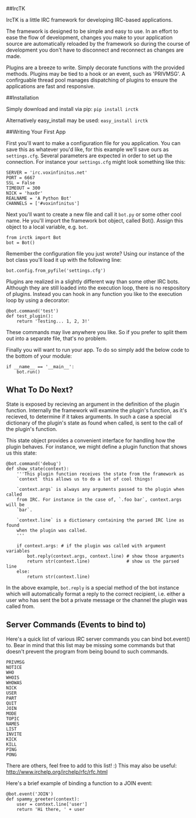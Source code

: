 ##IrcTK

IrcTK is a little IRC framework for developing IRC-based applications.

The framework is designed to be simple and easy to use. In an effort to ease
the flow of development, changes you make to your application source are
automatically reloaded by the framework so during the course of development you
don't have to disconnect and reconnect as changes are made.

Plugins are a breeze to write. Simply decorate functions with the provided
methods. Plugins may be tied to a hook or an event, such as 'PRIVMSG'.
A confirguable thread pool manages dispatching of plugins to ensure the
applications are fast and responsive.

##Installation

Simply download and install via pip: `pip install irctk`

Alternatively easy_install may be used: `easy_install irctk`

##Writing Your First App

First you'll want to make a configuration file for you application. You can
save this as whatever you'd like, for this example we'll save ours as 
`settings.cfg`. Several parameters are expected in order to set up the 
connection. For instance your `settings.cfg` might look something like this:
    
    SERVER = 'irc.voxinfinitus.net'
    PORT = 6667
    SSL = False
    TIMEOUT = 300
    NICK = 'hax0r'
    REALNAME = 'A Python Bot'
    CHANNELS = ['#voxinfinitus']

Next you'll want to create a new file and call it `bot.py` or some other cool 
name. He you'll import the framework bot object, called Bot(). Assign this 
object to a local variable, e.g. `bot`.
    
    from irctk import Bot
    bot = Bot()

Remember the configuration file you just wrote? Using our instance of the bot
class you'll load it up with the following line:
    
    bot.config.from_pyfile('settings.cfg')

Plugins are realized in a slightly different way than some other IRC bots.
Although they are still loaded into the execution loop, there is no respository
of plugins. Instead you can hook in any function you like to the execution loop
by using a decorator:
    
    @bot.command('test')
    def test_plugin():
        return 'Testing... 1, 2, 3!'

These commands may live anywhere you like. So if you prefer to split them out
into a separate file, that's no problem.

Finally you will want to run your app. To do so simply add the below code to 
the bottom of your module:
    
    if __name__ == '__main__':
        bot.run()

## What To Do Next?

State is exposed by recieving an argument in the definition of the plugin
function. Internally the framework will examine the plugin's function, as it's
recieved, to determine if it takes arguments. In such a case a special
dictionary of the plugin's state as found when called, is sent to the call of
the plugin's function.

This state object provides a convenient interface for handling how the plugin
behaves. For instance, we might define a plugin function that shows us this
state:
    
    @bot.command('debug')
    def show_state(context):
        '''This plugin function receives the state from the framework as
        `context` this allows us to do a lot of cool things!
        
        `context.args` is always any arguments passed to the plugin when called
        from IRC. For instance in the case of, `.foo bar`, context.args will be
        `bar`.
        
        `context.line` is a dictionary containing the parsed IRC line as found
        when the plugin was called.
        '''
        
        if context.args: # if the plugin was called with argument variables
            bot.reply(context.args, context.line) # show those arguments
            return str(context.line)              # show us the parsed line
        else:
            return str(context.line)

In the above example, `bot.reply` is a special method of the bot instance which
will automatically format a reply to the correct recipient, i.e. either a user
who has sent the bot a private message or the channel the plugin was called
from.


## Server Commands (Events to bind to)

Here's a quick list of various IRC server commands you can bind bot.event() to.
Bear in mind that this list may be missing some commands but that doesn't
prevent the program from being bound to such commands.

    PRIVMSG
    NOTICE
    WHO
    WHOIS
    WHOWAS
    NICK
    USER
    PART
    QUIT
    JOIN
    MODE
    TOPIC
    NAMES
    LIST
    INVITE
    KICK
    KILL
    PING
    PONG

There are others, feel free to add to this list! :) This may also be useful: 
http://www.irchelp.org/irchelp/rfc/rfc.html

Here's a brief example of binding a function to a JOIN event:

    @bot.event('JOIN')
    def spammy_greeter(context):
        user = context.line['user']
        return 'Hi there, ' + user
